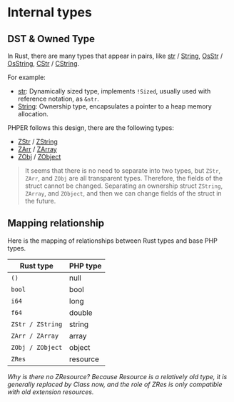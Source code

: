 # Internal types

## DST & Owned Type

In Rust, there are many types that appear in pairs, like [str](str) / [String](String),
[OsStr](std::ffi::OsStr) / [OsString](std::ffi::OsString),
[CStr](std::ffi::CStr) / [CString](std::ffi::CString).

For example:

- [str](str): Dynamically sized type, implements `!Sized`, usually used with reference
  notation, as `&str`.
- [String](String): Ownership type, encapsulates a pointer to a heap memory allocation.

PHPER follows this design, there are the following types:

- [ZStr](phper::strings::ZStr) / [ZString](phper::strings::ZString)
- [ZArr](phper::arrays::ZArr) / [ZArray](phper::arrays::ZArray)
- [ZObj](phper::objects::ZObj) / [ZObject](phper::objects::ZObject)

> It seems that there is no need to separate into two types, but `ZStr`,
> `ZArr`, and `ZObj` are all transparent types. Therefore, the fields of the struct
> cannot be changed. Separating an ownership struct `ZString`, `ZArray`, and `ZObject`,
> and then we can change fields of the struct in the future.

## Mapping relationship

Here is the mapping of relationships between Rust types and base PHP types.

| Rust type        | PHP type |
| ---------------- | -------- |
| `()`             | null     |
| `bool`           | bool     |
| `i64`            | long     |
| `f64`            | double   |
| `ZStr / ZString` | string   |
| `ZArr / ZArray`  | array    |
| `ZObj / ZObject` | object   |
| `ZRes`           | resource |

*Why is there no ZResource? Because Resource is a relatively old type, it*
*is generally replaced by Class now, and the role of ZRes is only compatible*
*with old extension resources.*
